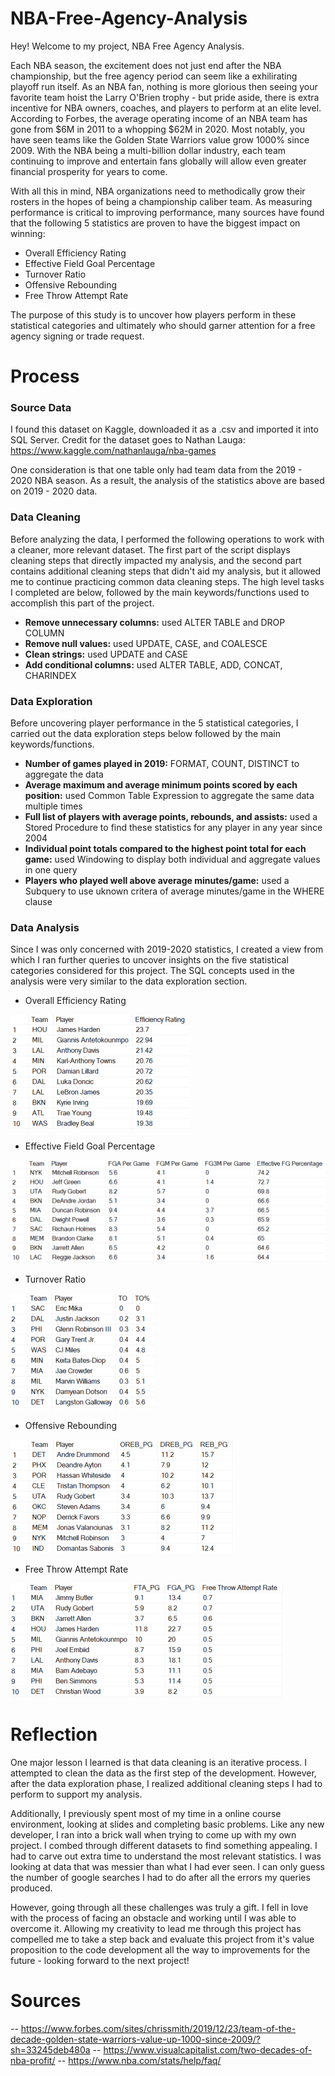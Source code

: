 # NBA-Free-Agency-Analysis

Hey! Welcome to my project, NBA Free Agency Analysis. 

Each NBA season, the excitement does not just end after the NBA championship, but the free agency period can seem like a exhilirating playoff run itself. As an NBA fan, nothing is more glorious then seeing your favorite team hoist the Larry O'Brien trophy - but pride aside, there is extra incentive for NBA owners, coaches, and players to perform at an elite level. According to Forbes, the average operating income of an NBA team has gone from $6M in 2011 to a whopping $62M in 2020. Most notably, you have seen teams like the Golden State Warriors value grow 1000% since 2009. With the NBA being a multi-billion dollar industry, each team continuing to improve and entertain fans globally will allow even greater financial prosperity for years to come.

With all this in mind, NBA organizations need to methodically grow their rosters in the hopes of being a championship caliber team. As measuring performance is critical to improving performance, many sources have found that the following 5 statistics are proven to have the biggest impact on winning:

- Overall Efficiency Rating
- Effective Field Goal Percentage
- Turnover Ratio
- Offensive Rebounding
- Free Throw Attempt Rate

The purpose of this study is to uncover how players perform in these statistical categories and ultimately who should garner attention for a free agency signing or trade request.

# Process

### Source Data

I found this dataset on Kaggle, downloaded it as a .csv and imported it into SQL Server. Credit for the dataset goes to Nathan Lauga: https://www.kaggle.com/nathanlauga/nba-games

One consideration is that one table only had team data from the 2019 - 2020 NBA season. As a result, the analysis of the statistics above are based on 2019 - 2020 data.

### Data Cleaning

Before analyzing the data, I performed the following operations to work with a cleaner, more relevant dataset. The first part of the script displays cleaning steps that directly impacted my analysis, and the second part contains additional cleaning steps that didn't aid my analysis, but it allowed me to continue practicing common data cleaning steps. The high level tasks I completed are below, followed by the main keywords/functions used to accomplish this part of the project.

- **Remove unnecessary columns:** used ALTER TABLE and DROP COLUMN
- **Remove null values:** used UPDATE, CASE, and COALESCE
- **Clean strings:** used UPDATE and CASE
- **Add conditional columns:** used ALTER TABLE, ADD, CONCAT, CHARINDEX

### Data Exploration

Before uncovering player performance in the 5 statistical categories, I carried out the data exploration steps below followed by the main keywords/functions.

- **Number of games played in 2019:** FORMAT, COUNT, DISTINCT to aggregate the data
- **Average maximum and average minimum points scored by each position:** used Common Table Expression to aggregate the same data multiple times
- **Full list of players with average points, rebounds, and assists:** used a Stored Procedure to find these statistics for any player in any year since 2004
- **Individual point totals compared to the highest point total for each game:** used Windowing to display both individual and aggregate values in one query
- **Players who played well above average minutes/game:** used a Subquery to use uknown critera of average minutes/game in the WHERE clause

### Data Analysis

Since I was only concerned with 2019-2020 statistics, I created a view from which I ran further queries to uncover insights on the five statistical categories considered for this project. The SQL concepts used in the analysis were very similar to the data exploration section.

- Overall Efficiency Rating

![](https://github.com/jason-paulose/NBA-Free-Agency-Analysis/blob/main/Efficiency%20Ratings.png)

- Effective Field Goal Percentage

![](https://github.com/jason-paulose/NBA-Free-Agency-Analysis/blob/main/effective%20FG%20percentage.png)

- Turnover Ratio

![](https://github.com/jason-paulose/NBA-Free-Agency-Analysis/blob/main/turnover%20ratio.png)

- Offensive Rebounding

![](https://github.com/jason-paulose/NBA-Free-Agency-Analysis/blob/main/offenseive%20rebounding.png)

- Free Throw Attempt Rate

![](https://github.com/jason-paulose/NBA-Free-Agency-Analysis/blob/main/free%20throw%20attempt%20rate.png)

# Reflection

One major lesson I learned is that data cleaning is an iterative process. I attempted to clean the data as the first step of the development. However, after the data exploration phase, I realized additional cleaning steps I had to perform to support my analysis.

Additionally, I previously spent most of my time in a online course environment, looking at slides and completing basic problems. Like any new developer, I ran into a brick wall when trying to come up with my own project. I combed through different datasets to find something appealing. I had to carve out extra time to understand the most relevant statistics. I was looking at data that was messier than what I had ever seen. I can only guess the number of google searches I had to do after all the errors my queries produced.

However, going through all these challenges was truly a gift. I fell in love with the process of facing an obstacle and working until I  was able to overcome it. Allowing my creativity to lead me through this project has compelled me to take a step back and evaluate this project from it's value proposition to the code development all the way to improvements for the future - looking forward to the next project!

# Sources
-- https://www.forbes.com/sites/chrissmith/2019/12/23/team-of-the-decade-golden-state-warriors-value-up-1000-since-2009/?sh=33245deb480a
-- https://www.visualcapitalist.com/two-decades-of-nba-profit/
-- https://www.nba.com/stats/help/faq/
